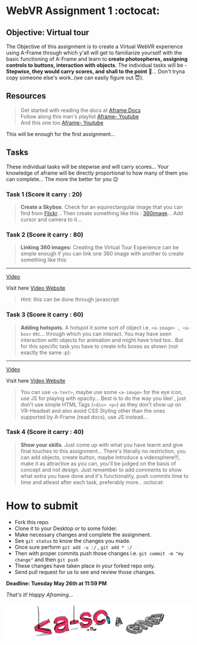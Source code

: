 # WebVR Assignment 1 :octocat:
    
## Objective: Virtual tour    
         
  The Objective of this assignment is to create a Virtual WebVR experience using A-Frame through which y'all will get to familiarize yourself with the basic functioning of A-Frame and learn to **create photospheres, assigning controls to buttons, interaction with objects**. The individual tasks will be - **Stepwise, they would carry scores, and shall to the point** 🎯... Don't tryna copy someone else's work..(we can easily figure out :innocent:).  
    
## Resources
  
  > Get started with reading the docs at [Aframe Docs](https://aframe.io/docs/1.0.0/introduction/)    
  > Follow along this man's playlist [Aframe- Youtube](https://www.youtube.com/playlist?list=PLRtjMdoYXLf4inSULAHyCMqpIUj4cmBTr)   
  > And this one too [Aframe- Youtube](https://www.youtube.com/playlist?list=PLUtkqA7NXVH7ctoJYhsh4xqJn3iWMpP30)  
   
  This will be enough for the first assignment... 
    
  ## Tasks
     
   These individual tasks will be stepwise and will carry scores... Your knowledge of aframe will be directly proportional to how many of them you can complete... The more the better for you :wink: 
   
   ### Task 1 (Score it carry : 20)
      
  > **Create a Skybox**. Check for an equirectangular image that you can find from [Flickr](http://flickr.com/groups/equirectangular)... Then create something like this : [360image](https://aframe.io/examples/showcase/sky/)... Add cursor and camera to it... 
    
      
  ### Task 2 (Score it carry : 80)  
     
 > **Linking 360 images:** Creating the Virtual Tour Experience can be simple enough if you can link one 360 image with another to create something like this: 
   <hr><a href="vr2.mp4"/> Video </a>
     
 Visit here [Video Website](https://yashrajbharti.github.io/netflix-and-chill/index.html)
  
> Hint: this can be done through javascript   
      
  ### Task 3 (Score it carry : 60)
  
  > **Adding hotspots**. A hotspot it some sort of object i.e. `<a-image> , <a-box>` etc... through which you can interact. You may have seen interaction with objects for animation and might have tried too.. But for this specific task you have to create info boxes as shown (not exactly the same :p): 
         
 <hr> <a href="vr.mp4"/> Video </a>  
   
 Visit here [Video Website](https://yashrajbharti.github.io/videojs/index.html)
   
> You can use `<a-text>`, maybe use some `<a-image>` for the eye icon, use JS for playing with opacity... Best is to do the way you like! , just don't use simple HTML Tags (`<div> <p>`) as they don't show up on VR-Headset and also avoid CSS Styling other than the ones supported by A-Frame (read docs), use JS instead...
    
 ### Task 4 (Score it carry : 40)
 
 > **Show your skills**. Just come up with what you have learnt and give final touches to this assignment... There's literally no restriction, you can add objects, create button, maybe introduce a videosphere!!!, make it as attractive as you can, you'll be judged on the basis of concept and not design. Just remember to add comments to show what extra you have done and it's functionality, push commits time to time and atleast after each task, preferably more.. :octocat:  
   
# How to submit  
* Fork this repo. 
* Clone it to your Desktop or to some folder. 
* Make necessary changes and complete the assignment.  
* See ```git status``` to know the changes you made. 
* Once sure perform ```git add -u :/``` , ```git add * :/``` 
* Then with proper commits push those changes i.e. ```git commit -m "my change"``` and then ```git push```
* These changes have taken place in your forked repo only. 
* Send pull request for us to see and review those changes. 
  
**Deadline: Tuesday May 26th at 11:59 PM**
  
  
 *That's it! Happy Aframing...*
   
![](a-scene.jpg)
   
            
